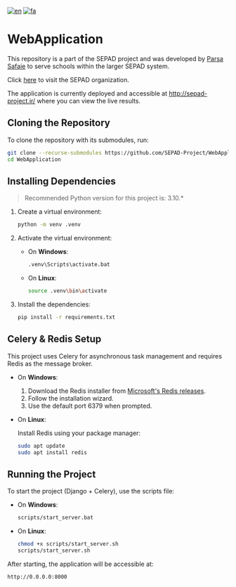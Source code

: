[![en](https://img.shields.io/badge/lang-en-red.svg)](https://github.com/SEPAD-Project/WebApplication/blob/main/README.md)
[![fa](https://img.shields.io/badge/lang-fa-blue.svg)](https://github.com/SEPAD-Project/WebApplication/blob/main/README.fa.md)
# WebApplication
This repository is a part of the SEPAD project and was developed by [Parsa Safaie](https://github.com/parsasafaie) to serve schools within the larger SEPAD system.

Click [here](https://github.com/SEPAD-Project) to visit the SEPAD organization.

The application is currently deployed and accessible at http://sepad-project.ir/ where you can view the live results.


## Cloning the Repository
To clone the repository with its submodules, run:
```bash
git clone --recurse-submodules https://github.com/SEPAD-Project/WebApplication.git
cd WebApplication
```

## Installing Dependencies
> Recommended Python version for this project is: 3.10.*
   1. Create a virtual environment:
      ```bash
      python -m venv .venv
      ```

   2. Activate the virtual environment:
      - On **Windows**:

         ```bash
         .venv\Scripts\activate.bat
         ```
      - On **Linux**:

         ```bash
         source .venv\bin\activate
         ```

   3. Install the dependencies:
      ```bash
      pip install -r requirements.txt
      ```

## Celery & Redis Setup
This project uses Celery for asynchronous task management and requires Redis as the message broker.
   - On **Windows**:
      1. Download the Redis installer from [Microsoft's Redis releases](https://github.com/microsoftarchive/redis/releases).
      2. Follow the installation wizard.
      3. Use the default port 6379 when prompted.
   - On **Linux**:

      Install Redis using your package manager:
      ```bash
      sudo apt update
      sudo apt install redis
      ```


## Running the Project
To start the project (Django + Celery), use the scripts file:

- On **Windows**:
   ```bash
   scripts/start_server.bat
   ```
- On **Linux**:
   ```bash
   chmod +x scripts/start_server.sh
   scripts/start_server.sh
   ```

After starting, the application will be accessible at:
```
http://0.0.0.0:8000
```
